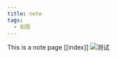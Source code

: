 ```yaml
---
title: note
tags:
  - 如图
---
```


This is a note page
[[index]]
![测试](https://r2field.khalil-fong.com/9932d30b-0460-4e15-a800-a7c9e2896abe.png)
